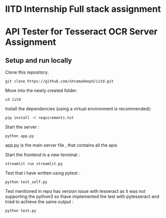 # IITD Internship Full stack assignment

# API Tester for Tesseract OCR Server Assignment

## Setup and run locally
Clone this repository:
```
git clone https://github.com/shramadeepd/iitd.git
```

Move into the newly created folder:
```
cd iitd
```

Install the dependencies (using a virtual environment is recommended):
```
pip install -r requirements.txt
```
Start the server :
```
python app.py
```
app.py is the main server file , that contains all the apis 

Start the frontend in a new terminal :
```
streamlit run streamlit.py
```
Test that i have written using pytest :
```
python test_self.py
```
Test mentioned in repo has version issue with tesseract as it was not supporting the python3 so ihave implemented the test with pytesseract and tried to achieve the same output :
```
python test.py
```


